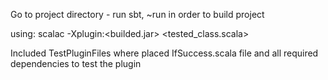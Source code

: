 Go to project directory - run sbt, ~run in order to build project

using: scalac -Xplugin:<builded.jar> <tested_class.scala>

Included TestPluginFiles where placed IfSuccess.scala file and all required dependencies to test the plugin